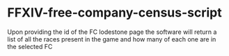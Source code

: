 # FFXIV-free-company-census-script
Upon providing the id of the FC lodestone page the software will return a list of all the races present in the game and how many of each one are in the selected FC
